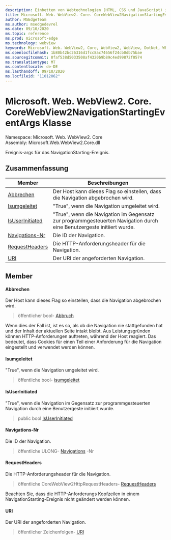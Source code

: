 ```yaml
---
description: Einbetten von Webtechnologien (HTML, CSS und JavaScript) in ihre systemeigenen Anwendungen mit dem Microsoft Edge WebView2-Steuerelement
title: Microsoft. Web. WebView2. Core. CoreWebView2NavigationStartingEventArgs
author: MSEdgeTeam
ms.author: msedgedevrel
ms.date: 09/10/2020
ms.topic: reference
ms.prod: microsoft-edge
ms.technology: webview
keywords: Microsoft. Web. WebView2, Core, WebView2, WebView, DotNet, WPF, WinForms, APP, Edge, CoreWebView2, CoreWebView2Controller, Browser Control, Edge HTML, Microsoft. Web. WebView2. Core. CoreWebView2NavigationStartingEventArgs
ms.openlocfilehash: 1b80b42bc26316d1fcc8ac74656f24cb0db75bae
ms.sourcegitcommit: 0faf538d5033508af4320b9b89c4ed99872f0574
ms.translationtype: MT
ms.contentlocale: de-DE
ms.lasthandoff: 09/10/2020
ms.locfileid: "11012062"
---
```

# Microsoft. Web. WebView2. Core. CoreWebView2NavigationStartingEventArgs Klasse 

Namespace: Microsoft. Web. WebView2. Core \
Assembly: Microsoft.Web.WebView2.Core.dll

Ereignis-args für das NavigationStarting-Ereignis.

## Zusammenfassung

 Member                        | Beschreibungen
--------------------------------|---------------------------------------------
[Abbrechen](#cancel) | Der Host kann dieses Flag so einstellen, dass die Navigation abgebrochen wird.
[Isumgeleitet](#isredirected) | "True", wenn die Navigation umgeleitet wird.
[IsUserInitiated](#isuserinitiated) | "True", wenn die Navigation im Gegensatz zur programmgesteuerten Navigation durch eine Benutzergeste initiiert wurde.
[Navigations-Nr](#navigationid) | Die ID der Navigation.
[RequestHeaders](#requestheaders) | Die HTTP-Anforderungsheader für die Navigation.
[URI](#uri) | Der URI der angeforderten Navigation.

## Member

#### Abbrechen 

Der Host kann dieses Flag so einstellen, dass die Navigation abgebrochen wird.

> öffentlicher bool- [Abbruch](#cancel)

Wenn dies der Fall ist, ist es so, als ob die Navigation nie stattgefunden hat und der Inhalt der aktuellen Seite intakt bleibt. Aus Leistungsgründen können HTTP-Anforderungen auftreten, während der Host reagiert. Das bedeutet, dass Cookies für einen Teil einer Anforderung für die Navigation eingestellt und verwendet werden können.

#### Isumgeleitet 

"True", wenn die Navigation umgeleitet wird.

> öffentliche bool- [isumgeleitet](#isredirected)

#### IsUserInitiated 

"True", wenn die Navigation im Gegensatz zur programmgesteuerten Navigation durch eine Benutzergeste initiiert wurde.

> public bool [IsUserInitiated](#isuserinitiated)

#### Navigations-Nr 

Die ID der Navigation.

> öffentliche ULONG- [Navigations](#navigationid) -Nr

#### RequestHeaders 

Die HTTP-Anforderungsheader für die Navigation.

> öffentliche CoreWebView2HttpRequestHeaders- [RequestHeaders](#requestheaders)

Beachten Sie, dass die HTTP-Anforderungs Kopfzeilen in einem NavigationStarting-Ereignis nicht geändert werden können.

#### URI 

Der URI der angeforderten Navigation.

> öffentlicher Zeichenfolgen- [URI](#uri)

